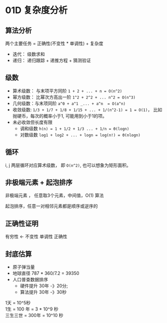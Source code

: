 # 01D  复杂度分析

## 算法分析

两个主要任务 = 正确性(不变性 * 单调性) + 复杂度

- 迭代： 级数求和
- 递归： 递归跟踪 + 递推方程 + 猜测验证

## 级数

- 算术级数： 与末项平方同阶 `1 + 2 + ... + n = O(n^2)`
- 幂方级数： 比幂次方高出一阶  `1^2 + 2^2 + ... n^2 = O(n^3)`
- 几何级数：与末项同阶 `a^0 + a^1 _... + a^n  = O(a^n)`
- 收敛级数:  `1/3 + 1/7 + 1/8 + 1/15 + ... + 1/(n^2-1) = 1 = O(1)`， 比如抛硬币，每次的概率小于1, 可能用到小于1的项。
- 未必收敛但长度有限
  - 调和级数 `h(n) = 1 + 1/2 + 1/3 ... + 1/n = Θ(logn)`
  - 对数级数 `log1 + log2 + ... + logn = log(n!) = Θ(nlogn)`

## 循环

i, j 两层循环对应算术级数， 即 `O(n^2)`,  也可以想象为矩形面积。

## 非极端元素 + 起泡排序

非极端元素 ， 任意取3个元素，中间值，O(1) 算法

起泡排序，任意一对相邻元素都是顺序或逆序的

## 正确性证明

有穷性 <- 不变性
单调性
正确性

## 封底估算

- 原子弹当量
- 地球直径 787 * 360/7.2 =  39350
- 人口普查数据排序
  - 硬件提升 30年 -》20分;
  - 算法提升 30年 -》30秒

1天 = 10^5秒  
1生 = 100 年 = 3 * 10^9 秒  
三生三世 = 300年 = 10^10 秒  
